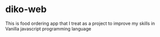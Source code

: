 # diko-web
This is food ordering app that I treat as a project to improve my skills in Vanilla javascript programming language
